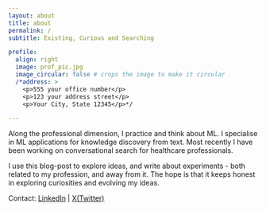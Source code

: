 ```yaml
---
layout: about
title: about
permalink: /
subtitle: Existing, Curious and Searching

profile:
  align: right
  image: prof_pic.jpg
  image_circular: false # crops the image to make it circular
  /*address: >
    <p>555 your office number</p>
    <p>123 your address street</p>
    <p>Your City, State 12345</p>*/

---
```


Along the professional dimension, I practice and think about ML. I specialise in ML applications for knowledge 
discovery from text. Most recently I have been working on conversational search for healthcare professionals.

I use this blog-post to explore ideas, and write about experiments - both related to my profession, and away from it.
The hope is that it keeps honest in exploring curiosities and evolving my ideas.


<!--Put your address / P.O. box / other info right below your picture. You can also disable any these elements by  
editing `profile` property of the YAML header of your `_pages/about.md`. Edit `_bibliography/papers.bib` and 
 will render your [publications page](/al-folio/publications/) automatically. -->


Contact: [LinkedIn](https://www.linkedin.com/in/payal-mitra-062b781aa/)  \|  [X(Twitter)](https://twitter.com/pmitra01)